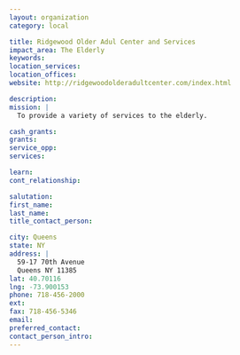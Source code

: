 ```yaml
---
layout: organization
category: local

title: Ridgewood Older Adul Center and Services
impact_area: The Elderly
keywords: 
location_services: 
location_offices: 
website: http://ridgewoodolderadultcenter.com/index.html

description: 
mission: |
  To provide a variety of services to the elderly.

cash_grants: 
grants: 
service_opp: 
services: 

learn: 
cont_relationship: 

salutation: 
first_name: 
last_name: 
title_contact_person: 

city: Queens
state: NY
address: |
  59-17 70th Avenue     
  Queens NY 11385
lat: 40.70116
lng: -73.900153
phone: 718-456-2000
ext: 
fax: 718-456-5346
email: 
preferred_contact: 
contact_person_intro: 
---
```

